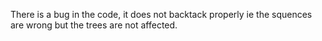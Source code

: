 There is a bug in the code, it does not backtack properly ie the squences are wrong but the trees are not affected.
